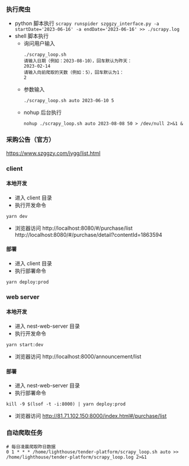 ### 执行爬虫
- python 脚本执行
  `scrapy runspider szggzy_interface.py -a startDate='2023-06-16' -a endDate='2023-06-16' >> ./scrapy.log`
- shell 脚本执行
  - 询问用户输入
    ```shell
    ./scrapy_loop.sh
    请输入日期（例如：2023-08-10），回车默认为昨天：
    2023-02-14
    请输入向前爬取的天数（例如：5），回车默认为1：
    2
    ```
  - 参数输入
    ```shell
    ./scrapy_loop.sh auto 2023-06-10 5
    ```
  - nohup 后台执行
    ```shell
    nohup ./scrapy_loop.sh auto 2023-08-08 50 > /dev/null 2>&1 &
    ```

### 采购公告（官方）
https://www.szggzy.com/jygg/list.html


### client
#### 本地开发
- 进入 client 目录
- 执行开发命令
```
yarn dev
```
- 浏览器访问
http://localhost:8080/#/purchase/list
http://localhost:8080/#/purchase/detail?contentId=1863594

#### 部署
- 进入 client 目录
- 执行部署命令
```
yarn deploy:prod
```

### web server
#### 本地开发
- 进入 nest-web-server 目录
- 执行开发命令
```
yarn start:dev
```
- 浏览器访问
http://localhost:8000/announcement/list

#### 部署
- 进入 nest-web-server 目录
- 执行部署命令
```
kill -9 $(lsof -t -i:8000) | yarn deploy:prod 
```
- 浏览器访问
http://81.71.102.150:8000/index.html#/purchase/list

### 自动爬取任务
```
# 每日凌晨爬取昨日数据
0 1 * * * /home/lighthouse/tender-platform/scrapy_loop.sh auto >> /home/lighthouse/tender-platform/scrapy_loop.log 2>&1
```